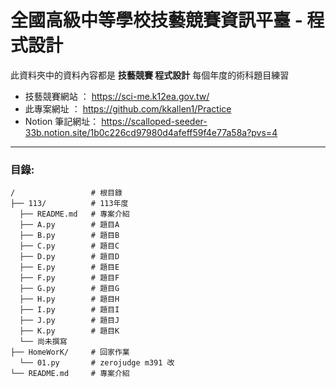 # 全國高級中等學校技藝競賽資訊平臺 - 程式設計

此資料夾中的資料內容都是 **技藝競賽 程式設計** 每個年度的術科題目練習

- 技藝競賽網站   ： https://sci-me.k12ea.gov.tw/
- 此專案網址     ： https://github.com/kkallen1/Practice
- Notion 筆記網址： https://scalloped-seeder-33b.notion.site/1b0c226cd97980d4afeff59f4e77a58a?pvs=4

---

### 目錄:
```
/                 # 根目錄
├── 113/          # 113年度
  ├── README.md   # 專案介紹
  ├── A.py        # 題目A
  ├── B.py        # 題目B
  ├── C.py        # 題目C
  ├── D.py        # 題目D
  ├── E.py        # 題目E
  ├── F.py        # 題目F
  ├── G.py        # 題目G
  ├── H.py        # 題目H
  ├── I.py        # 題目I
  ├── J.py        # 題目J
  ├── K.py        # 題目K
  └── 尚未撰寫
├── HomeWorK/     # 回家作業
  └── 01.py       # zerojudge m391 改
└── README.md     # 專案介紹
```
